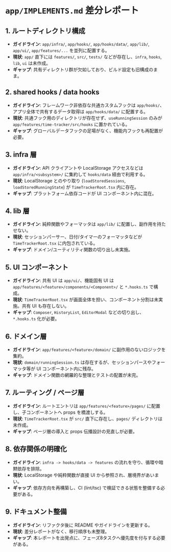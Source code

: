 # `app/IMPLEMENTS.md` 差分レポート

## 1. ルートディレクトリ構成
- **ガイドライン**: `app/infra/`, `app/hooks/`, `app/hooks/data/`, `app/lib/`, `app/ui/`, `app/features/...` を並列に配置する。
- **現状**: `app/` 直下には `features/`, `src/`, `tests/` などが存在し、`infra`, `hooks`, `lib`, `ui` は未作成。
- **ギャップ**: 共有ディレクトリ群が欠如しており、ビルド設定も旧構成のまま。

## 2. shared hooks / data hooks
- **ガイドライン**: フレームワーク非依存な共通カスタムフックは `app/hooks/`、アプリ全体で共有するデータ取得は `app/hooks/data/` に配置する。
- **現状**: 共通フック用のディレクトリが存在せず、`useRunningSession` のみが `app/features/time-tracker/src/hooks` に置かれている。
- **ギャップ**: グローバルデータフックの足場がなく、機能内フックも再配置が必要。

## 3. infra 層
- **ガイドライン**: API クライアントや LocalStorage アクセスなどは `app/infra/<subsystem>/` に集約して `hooks/data` 経由で利用する。
- **現状**: LocalStorage とのやり取り (`loadStoredSessions`, `loadStoredRunningState`) が `TimeTrackerRoot.tsx` 内に存在。
- **ギャップ**: プラットフォーム依存コードが UI コンポーネント内に混在。

## 4. lib 層
- **ガイドライン**: 純粋関数やフォーマッタは `app/lib/` に配置し、副作用を持たせない。
- **現状**: セッションパーサー、日付/タイマーのフォーマッタなどが `TimeTrackerRoot.tsx` に内包されている。
- **ギャップ**: ドメイン/ユーティリティ関数の切り出し未実施。

## 5. UI コンポーネント
- **ガイドライン**: 共有 UI は `app/ui/`、機能固有 UI は `app/features/<feature>/components/<Component>/` と `*.hooks.ts` で構成。
- **現状**: `TimeTrackerRoot.tsx` が画面全体を担い、コンポーネント分割は未実施。共有 UI も存在しない。
- **ギャップ**: `Composer`, `HistoryList`, `EditorModal` などの切り出し、`*.hooks.ts` 化が必要。

## 6. ドメイン層
- **ガイドライン**: `app/features/<feature>/domain/` に副作用のないロジックを集約。
- **現状**: `domain/runningSession.ts` は存在するが、セッションパースやフォーマッタ等が UI コンポーネント内に残存。
- **ギャップ**: ドメイン関数の網羅的な整理とテストの配置が未完。

## 7. ルーティング / ページ層
- **ガイドライン**: ルートエントリは `app/features/<feature>/pages/` に配置し、子コンポーネントへ props を橋渡しする。
- **現状**: `TimeTrackerRoot.tsx` が `src/` 直下に存在し、`pages/` ディレクトリは未作成。
- **ギャップ**: ページ層の導入と props 伝播設計の見直しが必要。

## 8. 依存関係の明確化
- **ガイドライン**: `infra -> hooks/data -> features` の流れを守り、循環や暗黙依存を排除。
- **現状**: LocalStorage や純粋関数が直接 UI から参照され、層境界があいまい。
- **ギャップ**: 依存方向を再構築し、CI (lint/tsc) で検証できる状態を整備する必要がある。

## 9. ドキュメント整備
- **ガイドライン**: リファクタ後に README やガイドラインを更新する。
- **現状**: 差分レポートがなく、移行順序も未整理。
- **ギャップ**: 本レポートを出発点に、フェーズ8タスクへ優先度を付与する必要がある。
